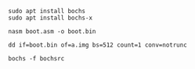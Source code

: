```shell
sudo apt install bochs
sudo apt install bochs-x
```

```shell
nasm boot.asm -o boot.bin
```

```shell
dd if=boot.bin of=a.img bs=512 count=1 conv=notrunc
```

```shell
bochs -f bochsrc
```